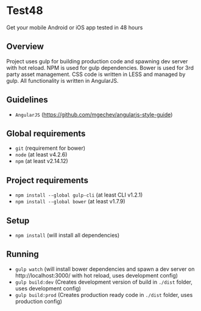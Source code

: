 # Test48

Get your mobile Android or iOS app tested in 48 hours

## Overview

Project uses gulp for building production code and spawning dev server with hot reload.
NPM is used for gulp dependencies. Bower is used for 3rd party asset management.
CSS code is written in LESS and managed by gulp. All functionality is written in AngularJS.

## Guidelines

* `AngularJS` (https://github.com/mgechev/angularjs-style-guide)

## Global requirements

* `git` (requirement for bower)
* `node` (at least v4.2.6)
* `npm` (at least v2.14.12)

## Project requirements

* `npm install --global gulp-cli` (at least CLI v1.2.1)
* `npm install --global bower` (at least v1.7.9)

## Setup

* `npm install` (will install all dependencies)

## Running

* `gulp watch` (will install bower dependencies and spawn a dev server on http://localhost:3000/ with hot reload, uses development config)
* `gulp build:dev` (Creates development version of build in `./dist` folder, uses development config)
* `gulp build:prod` (Creates production ready code in `./dist` folder, uses production config)